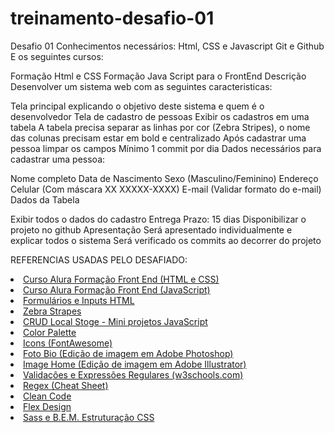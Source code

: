 # treinamento-desafio-01
Desafio 01
  Conhecimentos necessários:
  Html, CSS e Javascript
  Git e Github
  E os seguintes cursos:
  
  Formação Html e CSS 
  Formação Java Script para o FrontEnd 
  Descrição
  Desenvolver um sistema web com as seguintes caracteristicas:
  
  Tela principal explicando o objetivo deste sistema e quem é o desenvolvedor
  Tela de cadastro de pessoas
  Exibir os cadastros em uma tabela
  A tabela precisa separar as linhas por cor (Zebra Stripes), o nome das colunas precisam estar em bold e centralizado
  Após cadastrar uma pessoa limpar os campos
  Mínimo 1 commit por dia
  Dados necessários para cadastrar uma pessoa:
  
  Nome completo
  Data de Nascimento
  Sexo (Masculino/Feminino)
  Endereço
  Celular (Com máscara XX XXXXX-XXXX)
  E-mail (Validar formato do e-mail)
  Dados da Tabela
  
  Exibir todos o dados do cadastro
  Entrega
  Prazo: 15 dias
  Disponibilizar o projeto no github
  Apresentação
  Será apresentado individualmente e explicar todos o sistema
  Será verificado os commits ao decorrer do projeto


REFERENCIAS USADAS PELO DESAFIADO:
  <li><a href="https://www.alura.com.br/cursos-online-front-end">Curso Alura Formação Front End (HTML e CSS)</a></li>
  <li><a href="https://www.alura.com.br/cursos-online-front-end">Curso Alura Formação Front End (JavaScript)</a></li>
  <li><a href="https://developer.mozilla.org/pt-BR/docs/Web/HTML/Element/input">Formulários e Inputs HTML</a></li>
  <li><a href="https://www.w3schools.com/howto/tryit.asp?filename=tryhow_css_table_zebra">Zebra Strapes</a></li>
  <li><a href="https://www.youtube.com/watch?v=_HEIqE_qqbQ&t=1228s">CRUD Local Stoge - Mini projetos JavaScript</a></li>
  <li><a href="https://mycolor.space/?hex=%23000E38&sub=1">Color Palette</a></li>
  <li><a href="https://fontawesome.com/">Icons (FontAwesome)</a></li>
  <li><a href="https://www.adobe.com/br/creativecloud.html">Foto Bio (Edição de imagem em Adobe Photoshop)</a></li>
  <li><a href="https://www.adobe.com/br/creativecloud.html">Image Home (Edição de imagem em Adobe Illustrator)</a></li>
  <li><a href="https://www.w3schools.com/howto">Validações e Expressões Regulares (w3schools.com)</a></li>
  <li><a href="https://github.com/alexandreservian/regex-cheat-sheet">Regex (Cheat Sheet)</a></li>
  <li><a href="https://medium.com/desenvolvendo-com-paixao/1-clean-code-o-que-%C3%A9-porque-usar-1e4f9f4454c6">Clean Code</a></li>
  <li><a href="https://css-tricks.com/snippets/css/a-guide-to-flexbox/">Flex Design</a></li>
  <li><a href="https://desenvolvimentoparaweb.com/css/bem/">Sass e B.E.M. Estruturação CSS</a></li>

